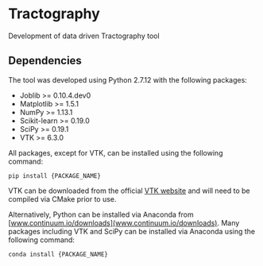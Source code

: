# Tractography

Development of data driven Tractography tool

## Dependencies

The tool was developed using Python 2.7.12 with the following packages:
* Joblib >= 0.10.4.dev0
* Matplotlib >= 1.5.1
* NumPy >= 1.13.1
* Scikit-learn >= 0.19.0
* SciPy >= 0.19.1
* VTK >= 6.3.0

All packages, except for VTK, can be installed using the following command:
```
pip install {PACKAGE_NAME}
```

VTK can be downloaded from the official [VTK website](www.vtk.org) and will need to be
compiled via CMake prior to use.

Alternatively, Python can be installed via Anaconda from
[www.continuum.io/downloads](www.continuum.io/downloads). Many packages including VTK
and SciPy can be installed via Anaconda using the following command:
```
conda install {PACKAGE_NAME}
```
